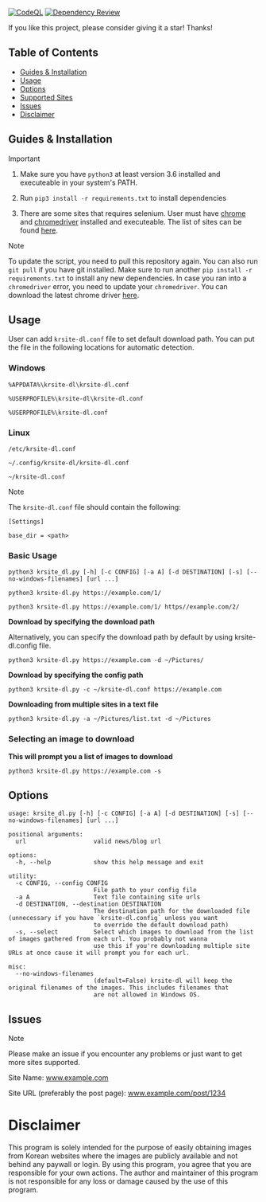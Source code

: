[![CodeQL](https://github.com/zer0kn0wledge/krsite-dl/actions/workflows/github-code-scanning/codeql/badge.svg?branch=master)](https://github.com/zer0kn0wledge/krsite-dl/actions/workflows/github-code-scanning/codeql) [![Dependency Review](https://github.com/zer0kn0wledge/krsite-dl/actions/workflows/dependency-review.yml/badge.svg)](https://github.com/zer0kn0wledge/krsite-dl/actions/workflows/dependency-review.yml)

If you like this project, please consider giving it a star! Thanks!

## Table of Contents
* [Guides & Installation](#Guides--Installation)
* [Usage](#usage)
* [Options](#options)
* [Supported Sites](./supported.md)
* [Issues](#issues)
* [Disclaimer](#disclaimer)

## Guides & Installation
> [!IMPORTANT]
> 1. Make sure you have `python3` at least version 3.6 installed and executeable in your system's PATH.
>
> 2. Run `pip3 install -r requirements.txt` to install dependencies
> 
> 3. There are some sites that requires selenium. User must have [chrome](https://www.google.com/chrome/) and [chromedriver](https://chromedriver.chromium.org/downloads) installed and executeable. The list of sites can be found [here](#supported-sites).

> [!NOTE]
> To update the script, you need to pull this repository again. You can also run `git pull` if you have git installed.
> Make sure to run another `pip install -r requirements.txt` to install any new dependencies.
> In case you ran into a `chromedriver` error, you need to update your `chromedriver`. You can download the latest chrome driver [here](https://chromedriver.chromium.org/downloads).

## Usage
User can add `krsite-dl.conf` file to set default download path. You can put the file in the following locations for automatic detection.

### Windows

`%APPDATA%\krsite-dl\krsite-dl.conf`

`%USERPROFILE%\krsite-dl\krsite-dl.conf`

`%USERPROFILE%\krsite-dl.conf`

### Linux

`/etc/krsite-dl.conf`

`~/.config/krsite-dl/krsite-dl.conf`

`~/krsite-dl.conf`


> [!NOTE]
>
> The `krsite-dl.conf` file should contain the following:
> ```
> [Settings]
>
> base_dir = <path>
> ```

### Basic Usage
```python3 krsite_dl.py [-h] [-c CONFIG] [-a A] [-d DESTINATION] [-s] [--no-windows-filenames] [url ...]```

`python3 krsite-dl.py https://example.com/1/`

`python3 krsite-dl.py https://example.com/1/ https//example.com/2/`

**Download by specifying the download path**

Alternatively, you can specify the download path by default by using krsite-dl.config file.

```python3 krsite-dl.py https://example.com -d ~/Pictures/```

**Download by specifying the config path**

```python3 krsite-dl.py -c ~/krsite-dl.conf https://example.com```


**Downloading from multiple sites in a text file**

```python3 krsite-dl.py -a ~/Pictures/list.txt -d ~/Pictures```

### Selecting an image to download

**This will prompt you a list of images to download**

```python3 krsite-dl.py https://example.com -s```


## Options
```
usage: krsite_dl.py [-h] [-c CONFIG] [-a A] [-d DESTINATION] [-s] [--no-windows-filenames] [url ...]

positional arguments:
  url                   valid news/blog url

options:
  -h, --help            show this help message and exit

utility:
  -c CONFIG, --config CONFIG
                        File path to your config file
  -a A                  Text file containing site urls
  -d DESTINATION, --destination DESTINATION
                        The destination path for the downloaded file (unnecessary if you have `krsite-dl.config` unless you want
                        to override the default download path)
  -s, --select          Select which images to download from the list of images gathered from each url. You probably not wanna
                        use this if you're downloading multiple site URLs at once cause it will prompt you for each url.

misc:
  --no-windows-filenames
                        (default=False) krsite-dl will keep the original filenames of the images. This includes filenames that
                        are not allowed in Windows OS.
```

## Issues
> [!NOTE]
> Please make an issue if you encounter any problems or just want to get more sites supported.
>
> Site Name: www.example.com
>
> Site URL (preferably the post page): www.example.com/post/1234


# Disclaimer

This program is solely intended for the purpose of easily obtaining images from Korean websites where the images are publicly available and not behind any paywall or login. By using this program, you agree that you are responsible for your own actions. The author and maintainer of this program is not responsible for any loss or damage caused by the use of this program.
